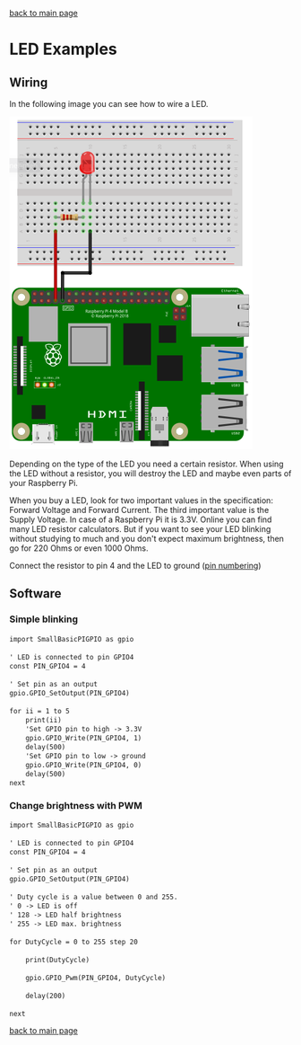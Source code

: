 [back to main page](./index.html)

# LED Examples

## Wiring

In the following image you can see how to wire a LED.

![LED wiring](./images/LED_wiring.png)

Depending on the type of the LED you need a certain resistor. When using the LED without a resistor,
you will destroy the LED and maybe even parts of your Raspberry Pi.

When you buy a LED, look for two important values in the specification: Forward Voltage and Forward Current.
The third important value is the Supply Voltage. In case of a Raspberry Pi it is 3.3V. Online you
can find many LED resistor calculators. But if you want to see your LED blinking without studying to much
and you don't expect maximum brightness, then go for 220 Ohms or even 1000 Ohms.

Connect the resistor to pin 4 and the LED to ground ([pin numbering](./gpio_numbering.html))

## Software

### Simple blinking

```freebasic
import SmallBasicPIGPIO as gpio

' LED is connected to pin GPIO4
const PIN_GPIO4 = 4

' Set pin as an output
gpio.GPIO_SetOutput(PIN_GPIO4)

for ii = 1 to 5
	print(ii)
	'Set GPIO pin to high -> 3.3V
	gpio.GPIO_Write(PIN_GPIO4, 1)
	delay(500)
	'Set GPIO pin to low -> ground
	gpio.GPIO_Write(PIN_GPIO4, 0)
	delay(500)
next
```

### Change brightness with PWM

```freebasic
import SmallBasicPIGPIO as gpio

' LED is connected to pin GPIO4
const PIN_GPIO4 = 4

' Set pin as an output
gpio.GPIO_SetOutput(PIN_GPIO4)

' Duty cycle is a value between 0 and 255.
' 0 -> LED is off
' 128 -> LED half brightness
' 255 -> LED max. brightness

for DutyCycle = 0 to 255 step 20

	print(DutyCycle)
	
	gpio.GPIO_Pwm(PIN_GPIO4, DutyCycle)
	
	delay(200)

next
```

[back to main page](./index.html)
